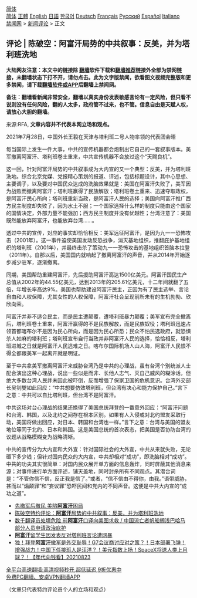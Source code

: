  <!-- 面包屑导航 --> <div class="breadcrumb"><!-- GTranslate: https://gtranslate.io/ -->  <div class="switcher notranslate">  <div class="selected">  <a href="#" onclick="return false;"> 简体</a>  </div>  <div class="option">  <a href="https://www.bannedbook.org" onclick="doGTranslate('zh-CN|zh-CN');jQuery('div.switcher div.selected a').html(jQuery(this).html());return false;" title="简体中文" class="nturl selected"> 简体</a>  <a href="https://www.bannedbook.org/zh-tw/" onclick="doGTranslate('zh-CN|zh-TW');jQuery('div.switcher div.selected a').html(jQuery(this).html());return false;" title="繁體中文" class="nturl"> 正體</a>  <a href="https://www.bannedbook.org/en/" onclick="doGTranslate('zh-CN|en');jQuery('div.switcher div.selected a').html(jQuery(this).html());return false;" title="English" class="nturl"> English</a>  <a href="https://www.bannedbook.org/ja/" onclick="doGTranslate('zh-CN|ja');jQuery('div.switcher div.selected a').html(jQuery(this).html());return false;" title="日本語" class="nturl"> 日語</a>  <a href="https://www.bannedbook.org/ko/" onclick="doGTranslate('zh-CN|ko');jQuery('div.switcher div.selected a').html(jQuery(this).html());return false;" title="한국어" class="nturl"> 한국어</a>  <a href="https://www.bannedbook.org/de/" onclick="doGTranslate('zh-CN|de');jQuery('div.switcher div.selected a').html(jQuery(this).html());return false;" title="Deutsch" class="nturl"> Deutsch</a>  <a href="https://www.bannedbook.org/fr/" onclick="doGTranslate('zh-CN|fr');jQuery('div.switcher div.selected a').html(jQuery(this).html());return false;" title="Français" class="nturl"> Français</a>  <a href="https://www.bannedbook.org/ru/" onclick="doGTranslate('zh-CN|ru');jQuery('div.switcher div.selected a').html(jQuery(this).html());return false;" title="Русский" class="nturl"> Русский</a>  <a href="https://www.bannedbook.org/es/" onclick="doGTranslate('zh-CN|es');jQuery('div.switcher div.selected a').html(jQuery(this).html());return false;" title="Español" class="nturl"> Español</a>  <a href="https://www.bannedbook.org/it/" onclick="doGTranslate('zh-CN|it');jQuery('div.switcher div.selected a').html(jQuery(this).html());return false;" title="Italiano" class="nturl"> Italiano</a>  </div>  </div>      <div class='breadcrumb-sub'><!-- Breadcrumb NavXT 6.3.0 --> <a href="https://www.bannedbook.org/" class="home">禁闻网</a> &gt; <a href="https://www.bannedbook.org/bnews/comments/" class="category">新闻评论</a> &gt; 正文</div></div><h2>评论 | 陈破空：阿富汗局势的中共叙事：反美，并为塔利班洗地</h2> <p class="notice"><b>大陆网友注意：本文中的链接除 <a href="https://github.com/bannedbook/fanqiang" >翻墙</a>软件下载和<a href="https://github.com/killgcd/justmysocks/blob/master/README.md">翻墙推荐</a>链接外全部为禁网链接，未翻墙状态下打不开，请勿点击。此为文字版禁闻，欲看图文视频完整版和更多禁闻，请下载<a href="https://github.com/bannedbook/fanqiang">翻墙软件或APP</a>后翻墙上禁闻网。</p><p>备注：翻墙看新闻非常安全，翻墙以真实身份发表敏感言论有一定风险，但只看不说则没有任何风险，翻的人太多，政府管不过来，也不管。信息自由是天赋人权，请放心大胆的翻墙。</b></p>  <div class="entry"> <p>来源:RFA, <strong>文章内容并不代表本网立场和观点。</strong></p> <p>2021&#24180;7&#26376;28&#26085;&#65292;&#20013;&#22269;&#22806;&#38271;&#29579;&#27589;&#22312;&#22825;&#27941;&#19982;&#22612;&#21033;&#29677;&#20108;&#21495;&#20154;&#29289;&#29575;&#39046;&#30340;&#20195;&#34920;&#22242;&#20250;&#26212;             </p> <p>&#27599;&#24403;&#22269;&#38469;&#19978;&#21457;&#29983;&#19968;&#20214;&#22823;&#20107;&#65292;&#20013;&#20849;&#30340;&#23459;&#20256;&#26426;&#22120;&#37117;&#20250;&#28846;&#21046;&#20986;&#23427;&#33258;&#24049;&#30340;&#19968;&#22871;&#21465;&#20107;&#29256;&#26412;&#12290;&#32654;&#20891;&#25764;&#31163;&#38463;&#23500;&#27735;&#12289;&#22612;&#21033;&#29677;&#21367;&#22303;&#37325;&#26469;&#65292;&#20013;&#20849;&#23459;&#20256;&#26426;&#22120;&#19981;&#20250;&#25918;&#36807;&#36825;&#20010;&#8220;&#22825;&#36176;&#33391;&#26426;&#8221;&#12290;</p>  <p>&#36825;&#19968;&#22238;&#65292;&#38024;&#23545;&#38463;&#23500;&#27735;&#23616;&#21183;&#30340;&#20013;&#20849;&#21465;&#20107;&#25104;&#20026;&#22823;&#20869;&#23459;&#30340;&#21448;&#19968;&#20010;&#20856;&#22411;&#65306;&#21453;&#32654;&#65292;&#24182;&#20026;&#22612;&#21033;&#29677;&#27927;&#22320;&#12290;&#32508;&#21512;&#21271;&#20140;&#20826;&#23186;&#12289;&#20826;&#25253;&#31934;&#24515;&#31574;&#21010;&#30340;&#25253;&#36947;&#12289;&#35780;&#36848;&#65292;&#21253;&#25324;&#26631;&#39064;&#35774;&#35745;&#65292;&#20854;&#20013;&#24515;&#24605;&#24819;&#12289;&#20027;&#35201;&#35843;&#23376;&#65292;&#20197;&#21450;&#35201;&#23545;&#20013;&#22269;&#27665;&#20247;&#36798;&#25104;&#30340;&#27927;&#33041;&#25928;&#26524;&#23601;&#26159;&#65306;&#32654;&#22269;&#22312;&#38463;&#23500;&#27735;&#22833;&#36133;&#20102;&#65292;&#32654;&#20891;&#22240;&#20026;&#25112;&#36133;&#32780;&#25764;&#31163;&#38463;&#23500;&#27735;&#65307;&#22612;&#21033;&#29677;&#36194;&#24471;&#20102;&#27665;&#26063;&#35299;&#25918;&#65307;&#22612;&#21033;&#29677;&#21367;&#22303;&#37325;&#26469;&#12289;&#36805;&#36895;&#22842;&#21462;&#25919;&#26435;&#65292;&#26159;&#38463;&#23500;&#27735;&#27665;&#24515;&#25152;&#21521;&#65307;&#22612;&#21033;&#29677;&#37325;&#26032;&#24403;&#25919;&#65292;&#26159;&#38463;&#23500;&#27735;&#20154;&#27665;&#30340;&#36873;&#25321;&#65307;&#32654;&#22269;&#21521;&#38463;&#23500;&#27735;&#25512;&#24191;&#35199;&#26041;&#27665;&#20027;&#21046;&#24230;&#21364;&#22833;&#36133;&#20102;&#65292;&#22240;&#20026;&#27700;&#22303;&#19981;&#26381;&#65307;&#19968;&#20010;&#22269;&#23478;&#36873;&#25321;&#20160;&#20040;&#26679;&#30340;&#21046;&#24230;&#21482;&#33021;&#30001;&#36825;&#20010;&#22269;&#23478;&#30340;&#22269;&#24773;&#20915;&#23450;&#65292;&#22806;&#37096;&#21147;&#37327;&#19981;&#33021;&#24378;&#21152;&#65307;&#35199;&#26041;&#27665;&#20027;&#21046;&#24230;&#24182;&#27809;&#26377;&#20248;&#36234;&#24615;&#65307;&#21488;&#28286;&#27880;&#24847;&#20102;&#65306;&#32654;&#22269;&#26082;&#28982;&#33021;&#25918;&#24323;&#38463;&#23500;&#27735;&#65292;&#20063;&#33021;&#25918;&#24323;&#21488;&#28286;&#8230;&#8230;&#12290;</p> <p>&#36879;&#36807;&#20013;&#20849;&#30340;&#23459;&#20256;&#65292;&#23545;&#24212;&#30340;&#20107;&#23454;&#21364;&#24688;&#24688;&#30456;&#21453;&#65306;&#32654;&#20891;&#36828;&#24449;&#38463;&#23500;&#27735;&#65292;&#26159;&#22240;&#20026;&#20061;&#19968;&#19968;&#24656;&#24598;&#25915;&#20987;&#65288;2001&#24180;&#65289;&#12290;&#36825;&#19968;&#20107;&#20214;&#36843;&#20351;&#32654;&#22269;&#21457;&#21160;&#21453;&#24656;&#25112;&#20105;&#65292;&#28040;&#28781;&#22522;&#22320;&#32452;&#32455;&#65292;&#25512;&#32763;&#24199;&#25252;&#22522;&#22320;&#32452;&#32455;&#30340;&#22612;&#21033;&#29677;&#65288;2001&#24180;&#65289;&#65292;&#24182;&#26368;&#32456;&#20987;&#26432;&#20102;&#31574;&#21160;&#20061;&#19968;&#19968;&#24656;&#24598;&#25915;&#20987;&#30340;&#22522;&#22320;&#32452;&#32455;&#39318;&#33041;&#26412;&#25289;&#30331;&#65288;2011&#24180;&#65289;&#12290;&#33258;&#37027;&#20197;&#21518;&#65292;&#32654;&#22269;&#22269;&#20869;&#23601;&#21709;&#36215;&#20102;&#25764;&#31163;&#38463;&#23500;&#27735;&#30340;&#22768;&#38899;&#65292;&#24182;&#20174;2014&#24180;&#24320;&#22987;&#36880;&#27493;&#20943;&#23569;&#39547;&#20891;&#65292;&#36880;&#28176;&#25764;&#31163;&#12290;</p> <p>&#21516;&#26399;&#65292;&#32654;&#22269;&#24110;&#21161;&#37325;&#24314;&#38463;&#23500;&#27735;&#65292;&#20808;&#21518;&#25588;&#21161;&#38463;&#23500;&#27735;&#39640;&#36798;1500&#20159;&#32654;&#20803;&#12290;&#38463;&#23500;&#27735;&#22269;&#27665;&#29983;&#20135;&#24635;&#20540;&#20174;2002&#24180;&#30340;44.55&#20159;&#32654;&#20803;&#65292;&#36798;&#21040;2013&#24180;&#30340;205.61&#20159;&#32654;&#20803;&#65292;&#21313;&#20108;&#24180;&#38388;&#23601;&#32763;&#20102;&#20116;&#20493;&#65292;&#24180;&#22686;&#38271;&#29575;&#39640;&#36798;9%&#12290;&#32654;&#22269;&#20063;&#24110;&#21161;&#24314;&#35774;&#38463;&#23500;&#27735;&#27665;&#20027;&#65292;&#27491;&#22240;&#20026;&#26377;&#20102;&#27665;&#20027;&#36873;&#20030;&#12289;&#35328;&#35770;&#33258;&#30001;&#21644;&#20154;&#26435;&#20445;&#38556;&#65292;&#23588;&#20854;&#22899;&#24615;&#30340;&#20154;&#26435;&#20445;&#38556;&#65292;&#38463;&#23500;&#27735;&#31038;&#20250;&#21576;&#29616;&#21069;&#25152;&#26410;&#26377;&#30340;&#29983;&#26426;&#21187;&#21187;&#12289;&#27427;&#27427;&#21521;&#33635;&#12290;</p>  <p>&#38463;&#23500;&#27735;&#24182;&#38750;&#19981;&#36866;&#21512;&#27665;&#20027;&#65292;&#32780;&#26159;&#27665;&#20027;&#36973;&#39072;&#35206;&#65292;&#36973;&#22612;&#21033;&#29677;&#26292;&#21147;&#39072;&#35206;&#65307;&#32654;&#20891;&#23459;&#24067;&#23436;&#20840;&#25764;&#31163;&#21518;&#65292;&#22612;&#21033;&#29677;&#21367;&#22303;&#37325;&#26469;&#65292;&#38463;&#23500;&#27735;&#36194;&#24471;&#30340;&#19981;&#26159;&#27665;&#26063;&#35299;&#25918;&#65292;&#32780;&#26159;&#27665;&#26063;&#22900;&#24441;&#65307;&#22612;&#21033;&#29677;&#36805;&#36895;&#21344;&#39046;&#39318;&#37117;&#21888;&#24067;&#23572;&#19981;&#26159;&#22240;&#20026;&#27665;&#24515;&#25152;&#21521;&#65292;&#32780;&#26159;&#22240;&#20026;&#27665;&#24515;&#25152;&#24656;&#65307;&#27665;&#20247;&#19981;&#24597;&#27665;&#36873;&#25919;&#24220;&#65292;&#23601;&#24656;&#24807;&#26432;&#20154;&#22914;&#40635;&#30340;&#22612;&#21033;&#29677;&#65307;&#22612;&#21033;&#29677;&#23459;&#24067;&#33258;&#34892;&#24403;&#25919;&#24182;&#38750;&#38463;&#23500;&#27735;&#20154;&#27665;&#30340;&#36873;&#25321;&#65292;&#24688;&#24688;&#30456;&#21453;&#65292;&#22612;&#21033;&#29677;&#36827;&#22478;&#20043;&#26085;&#23601;&#26159;&#38463;&#23500;&#27735;&#20154;&#27665;&#36867;&#38590;&#20043;&#26085;&#12290;&#21888;&#24067;&#23572;&#22269;&#38469;&#26426;&#22330;&#20154;&#23665;&#20154;&#28023;&#65292;&#38463;&#23500;&#27735;&#20154;&#27665;&#24680;&#19981;&#24471;&#20840;&#37117;&#36319;&#32654;&#20891;&#19968;&#36215;&#31163;&#24320;&#23601;&#26159;&#26126;&#35777;&#12290;</p> <p>&#33267;&#20110;&#20013;&#20849;&#25343;&#32654;&#20891;&#25764;&#31163;&#38463;&#23500;&#27735;&#26469;&#23041;&#32961;&#21488;&#28286;&#20035;&#26159;&#20013;&#20849;&#30340;&#24515;&#29702;&#25112;&#65292;&#34429;&#26377;&#21488;&#28286;&#20010;&#21035;&#32479;&#27966;&#20154;&#22763;&#37197;&#21512;&#28436;&#20986;&#36825;&#31181;&#24515;&#29702;&#25112;&#65292;&#35828;&#20986;&#19968;&#20123;&#20284;&#26159;&#32780;&#38750;&#12289;&#38271;&#20182;&#20154;&#24535;&#27668;&#12289;&#28781;&#33258;&#24049;&#23041;&#39118;&#30340;&#31946;&#28034;&#35805;&#65292;&#20294;&#32477;&#22823;&#22810;&#25968;&#21488;&#28286;&#20154;&#27665;&#24182;&#26410;&#22240;&#27492;&#34987;&#21523;&#20498;&#65292;&#21453;&#32780;&#22686;&#24378;&#20102;&#20445;&#23478;&#21355;&#22269;&#30340;&#21361;&#26426;&#24847;&#35782;&#12290;&#21488;&#28286;&#22806;&#20132;&#37096;&#38271;&#21556;&#38026;&#29166;&#22914;&#27492;&#22238;&#24212;&#65306;&#8220;&#20013;&#20849;&#24819;&#35201;&#20223;&#25928;&#22612;&#21033;&#29677;&#65292;&#20294;&#21488;&#28286;&#26377;&#20915;&#24515;&#21644;&#33021;&#21147;&#20445;&#25252;&#33258;&#24049;&#12290;&#8221;&#35328;&#19979;&#20043;&#24847;&#65306;&#20013;&#20849;&#21487;&#20197;&#33258;&#27604;&#22612;&#21033;&#29677;&#65292;&#20294;&#21488;&#28286;&#19981;&#26159;&#38463;&#23500;&#27735;&#12290;</p> <p>&#20013;&#20849;&#36825;&#22330;&#23545;&#21488;&#24515;&#29702;&#25112;&#30340;&#32467;&#26524;&#36824;&#25442;&#24471;&#20102;&#32654;&#22269;&#24635;&#32479;&#25308;&#30331;&#30340;&#19968;&#30058;&#24847;&#22806;&#22238;&#24212;&#65306;&#8220;&#38463;&#23500;&#27735;&#38382;&#39064;&#21644;&#21488;&#28286;&#12289;&#38889;&#22269;&#65292;&#20197;&#21450;&#21271;&#32422;&#20043;&#38388;&#23384;&#22312;&#26681;&#26412;&#21306;&#21035;&#12290;&#22914;&#26524;&#26377;&#20154;&#20837;&#20405;&#25110;&#23545;&#21271;&#32422;&#30431;&#21451;&#37319;&#21462;&#34892;&#21160;&#65292;&#32654;&#22269;&#23558;&#20570;&#20986;&#22238;&#24212;&#65292;&#23545;&#26085;&#26412;&#12289;&#38889;&#22269;&#21644;&#21488;&#28286;&#20063;&#19968;&#26679;&#12290;&#8221;&#35328;&#19979;&#20043;&#24847;&#65306;&#21488;&#28286;&#19982;&#32654;&#22269;&#30340;&#30431;&#21451;&#22320;&#20301;&#31561;&#21516;&#20110;&#21271;&#32422;&#12289;&#26085;&#26412;&#21644;&#38889;&#22269;&#12290;&#36825;&#26159;&#32654;&#22269;&#24635;&#32479;&#30340;&#39318;&#27425;&#34920;&#24577;&#65292;&#25226;&#32654;&#22269;&#26159;&#21542;&#21327;&#38450;&#21488;&#28286;&#30340;&#35758;&#39064;&#20174;&#25112;&#30053;&#27169;&#31946;&#21464;&#20026;&#25112;&#30053;&#28165;&#26224;&#12290;</p>  <p>&#20013;&#20849;&#30340;&#23459;&#20256;&#20998;&#20026;&#22823;&#20869;&#23459;&#21644;&#22823;&#22806;&#23459;&#65306;&#38024;&#23545;&#22269;&#38469;&#31038;&#20250;&#30340;&#22823;&#22806;&#23459;&#65292;&#20013;&#20849;&#20174;&#26469;&#23601;&#22833;&#36133;&#65292;&#26080;&#35770;&#30776;&#19979;&#22810;&#23569;&#38065;&#65307;&#20294;&#38024;&#23545;&#22269;&#20869;&#27665;&#20247;&#30340;&#22823;&#20869;&#23459;&#65292;&#20013;&#20849;&#21364;&#30456;&#23545;&#8220;&#25104;&#21151;&#8221;&#65292;&#21363;&#27927;&#33041;&#30456;&#23545;&#8220;&#25104;&#21151;&#8221;&#12290;&#20013;&#20849;&#30340;&#21151;&#22827;&#20854;&#23454;&#24456;&#31616;&#21333;&#65306;&#23545;&#22269;&#20869;&#27665;&#20247;&#23637;&#24320;&#21333;&#26041;&#38754;&#30340;&#20449;&#24687;&#36720;&#28856;&#65292;&#21516;&#26102;&#23631;&#34109;&#20854;&#20182;&#28040;&#24687;&#26469;&#28304;&#65307;&#23545;&#20107;&#20214;&#36827;&#34892;&#21333;&#26041;&#38754;&#35780;&#36848;&#65292;&#38138;&#22825;&#30422;&#22320;&#65292;&#21516;&#26102;&#23553;&#26432;&#25152;&#26377;&#19981;&#21516;&#35266;&#28857;&#12290;&#20854;&#28508;&#21488;&#35789;&#26159;&#65306;&#8220;&#19981;&#31649;&#20320;&#20449;&#19981;&#20449;&#65292;&#21453;&#27491;&#25105;&#26159;&#20449;&#20102;&#12290;&#8221;&#25110;&#32773;&#65292;&#8220;&#20449;&#19981;&#20449;&#30001;&#19981;&#24471;&#20320;&#65292;&#30001;&#25105;&#12290;&#8221;&#35821;&#24102;&#23041;&#32961;&#65292;&#29978;&#32780;&#20197;&#8220;&#29053;&#39072;&#32618;&#8221;&#21644;&#8220;&#22916;&#35758;&#32618;&#8221;&#24656;&#21523;&#27665;&#38388;&#21644;&#20826;&#20869;&#30340;&#19981;&#21516;&#22768;&#38899;&#12290;&#36825;&#20415;&#26159;&#20013;&#20849;&#22823;&#20869;&#23459;&#30340;&#8220;&#25104;&#21151;&#20043;&#36947;&#8221;&#12290;</p> <ul class='op-related-articles' title='相关阅读'> <li><a href='https://www.bannedbook.org/bnews/ssgc/20210824/1611850.html' target='_blank'>先撤军后撤民 美陷<b>阿富汗</b>困局</a></li> <li><a href='https://www.bannedbook.org/bnews/taiwannews/20210823/1611814.html' target='_blank'>陈破空特约评论：<b>阿富汗</b>局势的中共叙事：反美，并为塔利班洗地</a></li> <li><a href='https://www.bannedbook.org/bnews/bannedvideo/20210823/1611802.html' target='_blank'>数千翻译员处境危险 前<b>阿富汗</b>口译向美图求救 /  中国流亡者帆船搁浅巴哈马 部分人员申请政治庇护</a></li> <li><a href='https://www.bannedbook.org/bnews/worldnews/20210823/1611789.html' target='_blank'><b>阿富汗</b>留学生因发表反对塔利班言论遭网暴</a></li> <li><a href='https://www.bannedbook.org/bnews/taiwannews/20210823/1611766.html' target='_blank'>独！拜登<b>阿富汗</b>撤军是外交耻辱！G7会议商讨应对之策？！日本部署飞弹！增强战力！中国下任接班人是汪洋？！美元指数上扬！SpaceX将送人类上月球？！【年代向钱看】20210823</a></li> </ul> <p class="texttj"> <a href="https://github.com/bannedbook/fanqiang/wiki/V2ray%E6%9C%BA%E5%9C%BA" target="_blank">全平台高速翻墙:高清视频秒开,超低延迟,9折优惠中</a><br/> <a href="https://github.com/bannedbook/fanqiang/wiki/%E7%A6%81%E9%97%BB%E7%BD%91%E5%AE%89%E5%8D%93%E7%BF%BB%E5%A2%99%E6%96%B0%E9%97%BBAPP" target="_blank">免费PC翻墙、安卓VPN翻墙APP</a></p><p>&#65288;&#25991;&#31456;&#21482;&#20195;&#34920;&#29305;&#32422;&#35780;&#35770;&#21592;&#20010;&#20154;&#30340;&#31435;&#22330;&#21644;&#35266;&#28857;&#65289;</p> <a name='sharetosocial'></a>  <div style="margin-bottom:5px;padding-bottom:5px;clear:both"> <div id="archive-pix-1" class="banner-ads"> <!-- AuctionX Display platform tag START --> <div id="26318x728x90x621x_ADSLOT2" clicktrack="%%CLICK_URL_ESC%%"></div> <!-- AuctionX Display platform tag END --> </div> <div id="archive-pix-2" class="banner-ads"> <!-- AuctionX Display platform tag START --> <div id="26315x300x250x621x_ADSLOT2" clicktrack="%%CLICK_URL_ESC%%"></div> <!-- AuctionX Display platform tag END --> </div> </div>  <div id="archive-pix-1" class="banner-ads"> <!-- AuctionX Display platform tag START --> <div id="26318x728x90x621x_ADSLOT3" clicktrack="%%CLICK_URL_ESC%%"></div> <!-- AuctionX Display platform tag END --> </div> </div><!--END ENTRY--> 